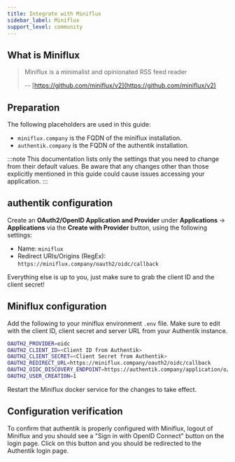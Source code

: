 ```yaml
---
title: Integrate with Miniflux
sidebar_label: Miniflux
support_level: community
---
```


## What is Miniflux

> Miniflux is a minimalist and opinionated RSS feed reader
>
> -- [https://github.com/miniflux/v2](https://github.com/miniflux/v2)

## Preparation

The following placeholders are used in this guide:

- `miniflux.company` is the FQDN of the miniflux installation.
- `authentik.company` is the FQDN of the authentik installation.

:::note
This documentation lists only the settings that you need to change from their default values. Be aware that any changes other than those explicitly mentioned in this guide could cause issues accessing your application.
:::

## authentik configuration

Create an **OAuth2/OpenID Application and Provider** under **Applications** -> **Applications** via the **Create with Provider** button, using the following settings:

- Name: `miniflux`
- Redirect URIs/Origins (RegEx): `https://miniflux.company/oauth2/oidc/callback`

Everything else is up to you, just make sure to grab the client ID and the client secret!

## Miniflux configuration

Add the following to your miniflux environment `.env` file. Make sure to edit with the client ID, client secret and server URL from your Authentik instance.

```sh
OAUTH2_PROVIDER=oidc
OAUTH2_CLIENT_ID=<Client ID from Authentik>
OAUTH2_CLIENT_SECRET=<Client Secret from Authentik>
OAUTH2_REDIRECT_URL=https://miniflux.company/oauth2/oidc/callback
OAUTH2_OIDC_DISCOVERY_ENDPOINT=https://authentik.company/application/o/miniflux/
OAUTH2_USER_CREATION=1
```

Restart the Miniflux docker service for the changes to take effect.

## Configuration verification

To confirm that authentik is properly configured with Miniflux, logout of Miniflux and you should see a "Sign in with OpenID Connect" button on the login page. Click on this button and you should be redirected to the Authentik login page.
